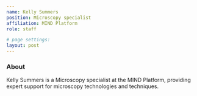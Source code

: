 ```yaml
---
name: Kelly Summers
position: Microscopy specialist
affiliation: MIND Platform
role: staff

# page settings:
layout: post
---
```


### About

Kelly Summers is a Microscopy specialist at the MIND Platform, providing expert support for microscopy technologies and techniques.